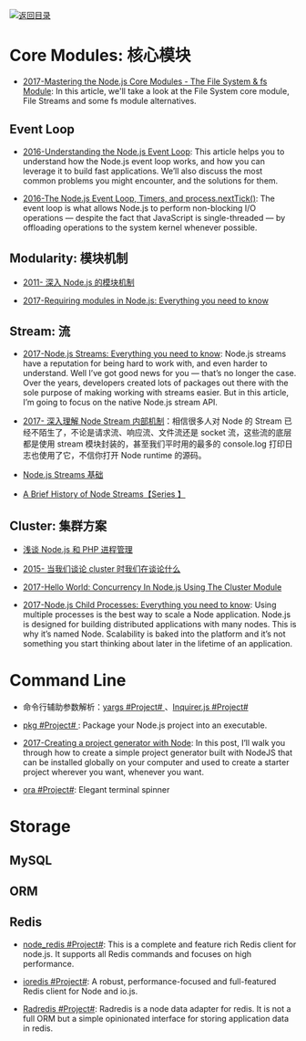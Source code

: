 [![返回目录](https://parg.co/UGo)](https://parg.co/b4z) 
 
# Core Modules: 核心模块

* [2017-Mastering the Node.js Core Modules - The File System & fs Module](https://blog.risingstack.com/mastering-the-nodejs-core-modules-file-system-fs-module/): In this article, we'll take a look at the File System core module, File Streams and some fs module alternatives.

## Event Loop

* [2016-Understanding the Node.js Event Loop](https://blog.risingstack.com/node-js-at-scale-understanding-node-js-event-loop/): This article helps you to understand how the Node.js event loop works, and how you can leverage it to build fast applications. We’ll also discuss the most common problems you might encounter, and the solutions for them.

* [2016-The Node.js Event Loop, Timers, and process.nextTick()](https://parg.co/b1l): The event loop is what allows Node.js to perform non-blocking I/O operations — despite the fact that JavaScript is single-threaded — by offloading operations to the system kernel whenever possible.

## Modularity: 模块机制

* [2011- 深入 Node.js 的模块机制](http://www.infoq.com/cn/articles/nodejs-module-mechanism)

- [2017-Requiring modules in Node.js: Everything you need to know](https://parg.co/bQl)

## Stream: 流

* [2017-Node.js Streams: Everything you need to know](https://parg.co/bJN): Node.js streams have a reputation for being hard to work with, and even harder to understand. Well I’ve got good news for you — that’s no longer the case. Over the years, developers created lots of packages out there with the sole purpose of making working with streams easier. But in this article, I’m going to focus on the native Node.js stream API.

- [2017- 深入理解 Node Stream 内部机制](http://www.barretlee.com/blog/2017/06/06/dive-to-nodejs-at-stream-module/)：相信很多人对 Node 的 Stream 已经不陌生了，不论是请求流、响应流、文件流还是 socket 流，这些流的底层都是使用 stream 模块封装的，甚至我们平时用的最多的 console.log 打印日志也使用了它，不信你打开 Node runtime 的源码。

* [Node.js Streams 基础](http://scarletsky.github.io/2016/07/01/basics-node-js-streams/)

* [A Brief History of Node Streams【Series 】](http://6me.us/cC9Jcm)

## Cluster: 集群方案

* [浅谈 Node.js 和 PHP 进程管理](http://taobaofed.org/blog/2015/11/24/nodejs-php-process-manager/)

* [2015- 当我们谈论 cluster 时我们在谈论什么](http://taobaofed.org/blog/2015/11/03/nodejs-cluster/)

* [2017-Hello World: Concurrency In Node.js Using The Cluster Module](http://6me.us/AKz9)

* [2017-Node.js Child Processes: Everything you need to know](https://parg.co/bLq): Using multiple processes is the best way to scale a Node application. Node.js is designed for building distributed applications with many nodes. This is why it’s named Node. Scalability is baked into the platform and it’s not something you start thinking about later in the lifetime of an application.

# Command Line

* 命令行辅助参数解析：[yargs #Project# ](https://github.com/yargs/yargs)、[Inquirer.js #Project# ](https://github.com/SBoudrias/Inquirer.js)

* [pkg #Project# ](https://github.com/zeit/pkg): Package your Node.js project into an executable.

* [2017-Creating a project generator with Node](https://parg.co/byo): In this post, I’ll walk you through how to create a simple project generator built with NodeJS that can be installed globally on your computer and used to create a starter project wherever you want, whenever you want.

- [ora #Project#](https://github.com/sindresorhus/ora): Elegant terminal spinner

# Storage

## MySQL

## ORM

## Redis

* [node_redis #Project#](https://github.com/NodeRedis/node_redis): This is a complete and feature rich Redis client for node.js. It supports all Redis commands and focuses on high performance.

* [ioredis #Project#](https://github.com/luin/ioredis): A robust, performance-focused and full-featured Redis client for Node and io.js.

* [Radredis #Project#](https://github.com/bustle/radredis): Radredis is a node data adapter for redis. It is not a full ORM but a simple opinionated interface for storing application data in redis.
